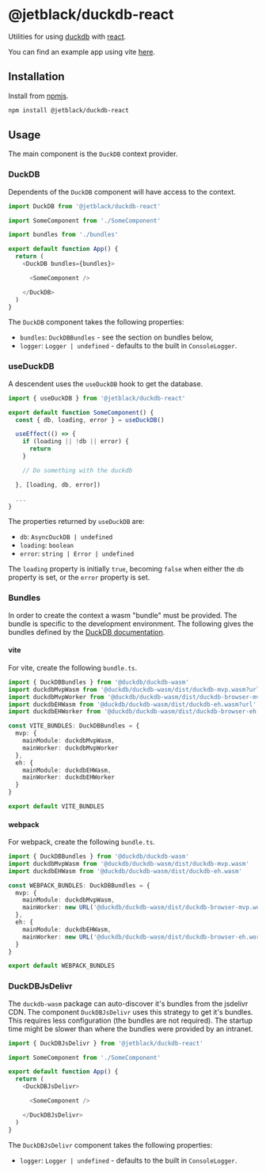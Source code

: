 # @jetblack/duckdb-react

Utilities for using [duckdb](https://duckdb.org/) with [react](https://react.dev/).

You can find an example app using vite [here](https://github.com/rob-blackbourn/demo-duckdb-react-vite).

## Installation

Install from [npmjs](https://www.npmjs.com/package/@jetblack/duckdb-react).

```bash
npm install @jetblack/duckdb-react
```

## Usage

The main component is the `DuckDB` context provider.

### DuckDB

Dependents of the `DuckDB` component will have access to the context.

```typescript
import DuckDB from '@jetblack/duckdb-react'

import SomeComponent from './SomeComponent'

import bundles from './bundles'

export default function App() {
  return (
    <DuckDB bundles={bundles}>

      <SomeComponent />

    </DuckDB>
  )
}
```

The `DuckDB` component takes the following properties:

* `bundles`: `DuckDBBundles` - see the section on bundles below,
* `logger`: `Logger | undefined` - defaults to the built in `ConsoleLogger`.

### useDuckDB

A descendent uses the `useDuckDB` hook to get the database.

```typescript
import { useDuckDB } from '@jetblack/duckdb-react'

export default function SomeComponent() {
  const { db, loading, error } = useDuckDB()

  useEffect(() => {
    if (loading || !db || error) {
      return
    }

    // Do something with the duckdb

  }, [loading, db, error])

  ...
}
```

The properties returned by `useDuckDB` are:

* `db`: `AsyncDuckDB | undefined`
* `loading`: `boolean`
* `error`: `string | Error | undefined`

The `loading` property is initially `true`, becoming `false` when either the `db` property is set, or the `error` property is set.

### Bundles

In order to create the context a wasm "bundle" must be provided. The
bundle is specific to the development environment. The following
gives the bundles defined by the [DuckDB documentation](https://duckdb.org/docs/api/wasm/instantiation).

#### vite

For vite, create the following `bundle.ts`.

```typescript bundle.ts
import { DuckDBBundles } from '@duckdb/duckdb-wasm'
import duckdbMvpWasm from '@duckdb/duckdb-wasm/dist/duckdb-mvp.wasm?url'
import duckdbMvpWorker from '@duckdb/duckdb-wasm/dist/duckdb-browser-mvp.worker.js?url'
import duckdbEHWasm from '@duckdb/duckdb-wasm/dist/duckdb-eh.wasm?url'
import duckdbEHWorker from '@duckdb/duckdb-wasm/dist/duckdb-browser-eh.worker.js?url'

const VITE_BUNDLES: DuckDBBundles = {
  mvp: {
    mainModule: duckdbMvpWasm,
    mainWorker: duckdbMvpWorker
  },
  eh: {
    mainModule: duckdbEHWasm,
    mainWorker: duckdbEHWorker
  }
}

export default VITE_BUNDLES
```

#### webpack

For webpack, create the following `bundle.ts`.

```typescript bundle.js
import { DuckDBBundles } from '@duckdb/duckdb-wasm'
import duckdbMvpWasm from '@duckdb/duckdb-wasm/dist/duckdb-mvp.wasm'
import duckdbEHWasm from '@duckdb/duckdb-wasm/dist/duckdb-eh.wasm'

const WEBPACK_BUNDLES: DuckDBBundles = {
  mvp: {
    mainModule: duckdbMvpWasm,
    mainWorker: new URL('@duckdb/duckdb-wasm/dist/duckdb-browser-mvp.worker.js', import.meta.url).toString(),
  },
  eh: {
    mainModule: duckdbEHWasm,
    mainWorker: new URL('@duckdb/duckdb-wasm/dist/duckdb-browser-eh.worker.js', import.meta.url).toString(),
  }
}

export default WEBPACK_BUNDLES
```

### DuckDBJsDelivr

The `duckdb-wasm` package can auto-discover it's bundles from
the jsdelivr CDN. The component `DuckDBJsDelivr` uses this
strategy to get it's bundles. This requires less configuration
(the bundles are not required). The startup time might be slower
than where the bundles were provided by an intranet.

```typescript
import { DuckDBJsDelivr } from '@jetblack/duckdb-react'

import SomeComponent from './SomeComponent'

export default function App() {
  return (
    <DuckDBJsDelivr>

      <SomeComponent />

    </DuckDBJsDelivr>
  )
}
```

The `DuckDBJsDelivr` component takes the following properties:

* `logger`: `Logger | undefined` - defaults to the built in `ConsoleLogger`.
